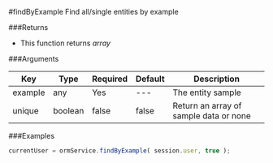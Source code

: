 #findByExample
Find all/single entities by example


###Returns

* This function returns *array*


###Arguments

| Key | Type | Required | Default | Description |
| --- | --- | --- | --- | --- |
| example | any | Yes | --- | The entity sample |
| unique | boolean | false | false | Return an array of sample data or none |

###Examples

```javascript
currentUser = ormService.findByExample( session.user, true );
```

